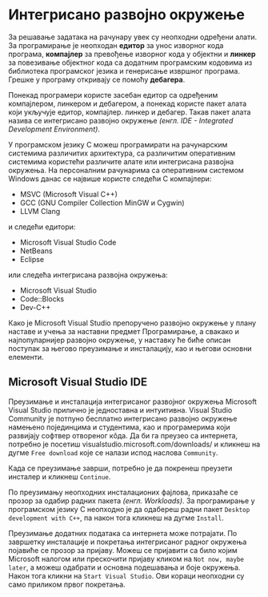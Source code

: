 # Интегрисано развојно окружење

За решавање задатака на рачунару увек су неопходни одређени алати. За
програмирање је неопходан **едитор** за унос изворног кода програма,
**компајлер** за превођење изворног кода у објектни и **линкер** за
повезивање објектног кода са додатним програмским кодовима из библиотека
програмског језика и генерисање извршног програма. Грешке у програму откривају
се помоћу **дебагера**.

Понекад програмери користе засебан едитор са одређеним компајлером, линкером и
дебагером, а понекад користе пакет алата који укључује едитор, компајлер.
линкер и дебагер. Такав пакет алата назива се интегрисано развојно окружење
*(енгл. IDE - Integrated Development Environment)*.

У програмском језику C можеш програмирати на рачунарским системима различитих
архитектура, са различитим оперативним системима користећи различите алате или
интегрисана развојна окружења. На персоналним рачунарима са оперативним
системом Windows данас се највише користе следећи C компајлери:

- MSVC (Microsoft Visual C++)
- GCC (GNU Compiler Collection MinGW и Cygwin)
- LLVM Clang

и следећи едитори:

- Microsoft Visual Studio Code
- NetBeans
- Eclipse

или следећа интегрисана развојна окружења:

- Microsoft Visual Studio
- Code::Blocks
- Dev-C++

Како је Microsoft Visual Studio препоручено развојно окружење у плану наставе и
учења за наставни предмет Програмирање, а свакако и најпопуларнијер развојно
окружење, у наставку ће биће описан поступак за његово преузимање и инсталацију,
као и његови основни елементи.

## Microsoft Visual Studio IDE

Преузимање и инсталација интегрисаног развојног окружења Microsoft Visual
Studio прилично је једноставна и интуитивна. Visual Studio Community је потпуно
бесплатно интегрисано развојно окружење намењено појединцима и студентима, као
и програмерима који развијају софтвер отвореног кôда. Да би га преузео са
интернета, потребно је посетиш
visualstudio.microsoft.com/downloads/
и кликнеш на дугме `Free download` које се налази испод наслова `Community`.

Када се преузимање заврши, потребно је да покренеш преузети инсталер и кликнеш
`Continue`.

По преузимању неопходних инсталационих фајлова, приказаће се прозор за одабир
радних пакета *(енгл. Workloads)*. За програмирање у програмском језику C
неопходно је да одабереш радни пакет `Desktop development with C++`, па након
тога кликнеш на дугме `Install`.

Преузимање додатних података са интернета може потрајати. По завршетку
инсталације и покретања интегрисаног радног окружења појавиће се прозор за
пријаву. Можеш се пријавити са било којим Microsoft налогом или прескочити
пријаву кликом на `Not now, maybe later`, а можеш одабрати и основна подешавања
и боје окружења. Након тога кликни на `Start Visual Studio`. Ови кораци
неопходни су само приликом првог покретања.



